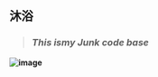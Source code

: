 ## 沐浴  
> ### <b>$This\ is my\ Junk\ code\ base$

![image](https://s3.ax1x.com/2021/01/05/sFiSqf.jpg)
